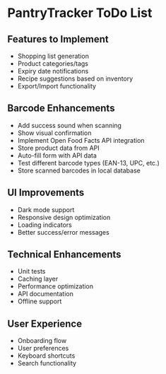 # PantryTracker ToDo List

## Features to Implement
- Shopping list generation
- Product categories/tags
- Expiry date notifications
- Recipe suggestions based on inventory
- Export/Import functionality

## Barcode Enhancements
- Add success sound when scanning
- Show visual confirmation
- Implement Open Food Facts API integration
- Store product data from API
- Auto-fill form with API data
- Test different barcode types (EAN-13, UPC, etc.)
- Store scanned barcodes in local database

## UI Improvements
- Dark mode support
- Responsive design optimization
- Loading indicators
- Better success/error messages

## Technical Enhancements
- Unit tests
- Caching layer
- Performance optimization
- API documentation
- Offline support

## User Experience
- Onboarding flow
- User preferences
- Keyboard shortcuts
- Search functionality
